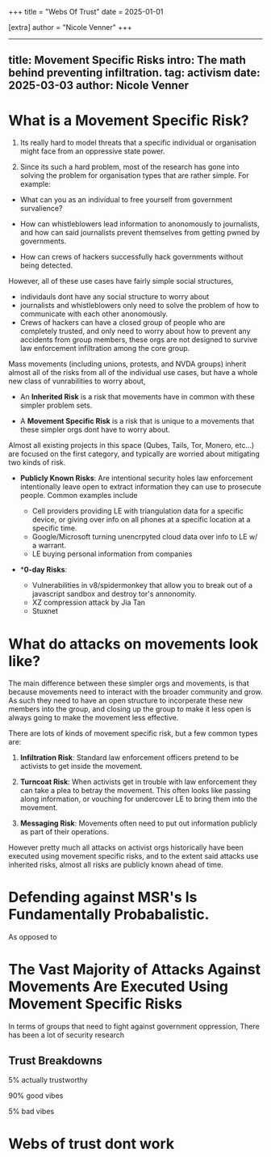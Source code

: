 +++
title = "Webs Of Trust"
date = 2025-01-01

[extra]
author = "Nicole Venner"
+++

---
title: Movement Specific Risks
intro: The math behind preventing infiltration.
tag: activism
date: 2025-03-03
author: Nicole Venner
---
# What is a Movement Specific Risk?
1. Its really hard to model threats that a specific individual or organisation might face from an oppressive state power.

2. Since its such a hard problem, most of the research has gone into solving the problem for organisation types that are rather simple. For example:

- What can you as an individual to free yourself from government survalience?

- How can whistleblowers lead information to anonomously to journalists, and how can said journalists prevent themselves from getting pwned by governments.

- How can crews of hackers successfully hack governments without being detected.

However, all of these use cases have fairly simple social structures, 

- individauls dont have any social structure to worry about 
- journalists and whistleblowers only need to solve the problem of how to communicate with each other anonomously. 
- Crews of hackers can have a closed group of people who are completely trusted, and only need to worry about how to prevent any accidents from group members, these orgs are not designed to survive law enforcement infiltration among the core group.

Mass movements (including unions, protests, and NVDA groups) inherit almost all of the risks from all of the individual use cases, but have a whole new class of vunrabilities to worry about,

- An **Inherited Risk** is a risk that movements have in common with these simpler problem sets. 

- A **Movement Specific Risk** is a risk that is unique to a movements that these simpler orgs dont have to worry about.


Almost all existing projects in this space (Qubes, Tails, Tor, Monero, etc...) are focused on the first category, and typically are worried about mitigating two kinds of risk.

- **Publicly Known Risks**: Are intentional security holes law enforcement intentionally leave open to extract information they can use to prosecute people. Common examples include 
  - Cell providers providing LE with triangulation data for a specific device, or giving over info on all phones at a specific location at a specific time.
  - Google/Microsoft turning unencrpyted cloud data over info to LE w/ a warrant.
  - LE buying personal information from companies

- ***0-day Risks**: 
  - Vulnerabilities in v8/spidermonkey that allow you to break out of a javascript sandbox and destroy tor's annonomity.
  - XZ compression attack by Jia Tan 
  - Stuxnet 


# What do attacks on movements look like? 
The main difference between these simpler orgs and movements, is that because movements need to interact with the broader community and grow. As such they need to have an open structure to incorperate these new members into the group, and closing up the group to make it less open is always going to make the movement less effective.

There are lots of kinds of movement specific risk, but a few common types are:
1. **Infiltration Risk**: Standard law enforcement officers pretend to be activists to get inside the movement.

2. **Turncoat Risk**: When activists get in trouble with law enforcement they can take a plea to betray the movement. This often looks like passing along information, or vouching for undercover LE to bring them into the movement.

2. **Messaging Risk**: Movements often need to put out information publicly as part of their operations. 

However pretty much all attacks on activist orgs historically have been executed using movement specific risks, and to the extent said attacks use inherited risks, almost all risks are publicly known ahead of time.


# Defending against MSR's Is Fundamentally Probabalistic.
As opposed to 






# The Vast Majority of Attacks Against Movements Are Executed Using Movement Specific Risks 


In terms of groups that need to fight against government oppression, 
There has been a lot of security research






## Trust Breakdowns 

5% actually trustworthy 


90% good vibes 


5% bad vibes 


# Webs of trust dont work 

 
